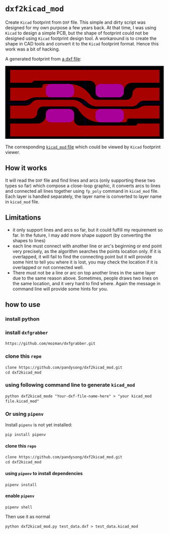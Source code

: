 # `dxf2kicad_mod`

Create `Kicad` footprint from `DXF` file. This simple and dirty script was
designed for my own purpose a few years back. At that time, I was using `Kicad`
to design a simple PCB, but the shape of footprint could not be designed using
`Kicad` footprint design tool. A workaround is to create the shape in CAD tools
and convert it to the `Kicad` footprint format. Hence this work was a bit of
hacking.

A generated footprint from [a dxf file](test_data.dxf):

![footprint sample](sample.png)

The corresponding [`kicad_mod` file](test_data.kicad_mod) which could be viewed
by `Kicad` footprint viewer.

## How it works

It will read the `DXF` file and find lines and arcs (only supporting these two
types so far) which compose a close-loop graphic, it converts arcs to lines and
connected all lines together using `fp_poly` command in `kicad_mod` file. Each
layer is handled separately, the layer name is converted to layer name in
`kicad_mod` file.

## Limitations

* it only support lines and arcs so far, but it could fulfill my requirement so
  far. In the future, I may add more shape support (by converting the shapes to
  lines)
* each line must connect with another line or arc's beginning or end point very
  precisely, as the algorithm searches the points location only. If it is
  overlapped, it will fail to find the connecting point but it will provide some
  hint to tell you where it is lost, you may check the location if it is
  overlapped or not connected well.
* There must not be a line or arc on top another lines in the same layer due to
  the same reason above. Sometimes, people draws two lines on the same location,
  and it very hard to find where. Again the message in command line will provide
  some hints for you.


## how to use
### install python

### install `dxfgrabber`

```
https://github.com/mozman/dxfgrabber.git
```

### clone this `repe`

```
clone https://github.com/pandysong/dxf2kicad_mod.git
cd dxf2kicad_mod
```

### using following command line to generate `kicad_mod`

```
python dxf2kicad_mode "Your-dxf-file-name-here" > "your kicad_mod file.kicad_mod"
```

### Or using `pipenv`

Install `pipenv` is not yet installed:
```
pip install pipenv
```

#### clone this `repo`
```
clone https://github.com/pandysong/dxf2kicad_mod.git
cd dxf2kicad_mod
```

#### using `pipenv` to install dependencies

```
pipenv install
```

#### enable `pipenv`

```
pipenv shell
```

Then use it as normal

```
python dxf2kicad_mod.py test_data.dxf > test_data.kicad_mod
```


